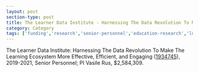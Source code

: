 ```yaml
---
layout: post
section-type: post
title: The Learner Data Institute - Harnessing The Data Revolution To Make The Learning Ecosystem More Effective, Efficient, and Engaging
category: Category
tags: ['funding','research','senior-personnel','education-research','ldi']
---
```

The Learner Data Institute: Harnessing The Data Revolution To Make The Learning Ecosystem More Effective, Efficient, and Engaging ([1934745](https://www.nsf.gov/awardsearch/showAward?AWD_ID=1934745&HistoricalAwards=false)), 2019-2021, Senior Personnel; PI Vasile Rus, $2,584,309.